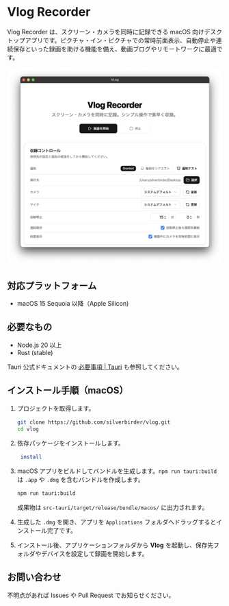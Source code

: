 # Vlog Recorder

Vlog Recorder は、スクリーン・カメラを同時に記録できる macOS 向けデスクトップアプリです。ピクチャ・イン・ピクチャでの常時前面表示、自動停止や連続保存といった録画を助ける機能を備え、動画ブログやリモートワークに最適です。

![vlog-intro-1](./assets/vlog-intro-1.png)

## 対応プラットフォーム

- macOS 15 Sequoia 以降（Apple Silicon)

## 必要なもの

- Node.js 20 以上
- Rust (stable)

Tauri 公式ドキュメントの [必要事項 | Tauri](https://v2.tauri.app/ja/start/prerequisites/) も参照してください。

## インストール手順（macOS）

1. プロジェクトを取得します。

   ```bash
   git clone https://github.com/silverbirder/vlog.git
   cd vlog
   ```

2. 依存パッケージをインストールします。

   ```bash
    install
   ```

3. macOS アプリをビルドしてバンドルを生成します。`npm run tauri:build` は `.app` や `.dmg` を含むバンドルを作成します。

   ```bash
   npm run tauri:build
   ```

   成果物は `src-tauri/target/release/bundle/macos/` に出力されます。

4. 生成した `.dmg` を開き、アプリを `Applications` フォルダへドラッグするとインストール完了です。

5. インストール後、アプリケーションフォルダから **Vlog** を起動し、保存先フォルダやデバイスを設定して録画を開始します。

## お問い合わせ

不明点があれば Issues や Pull Request でお知らせください。
